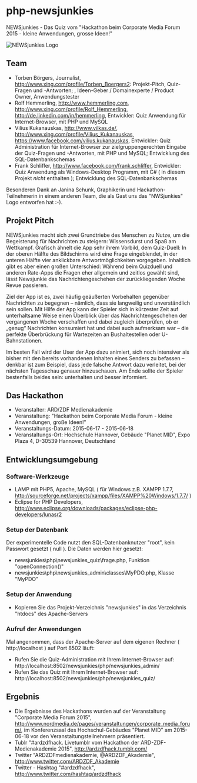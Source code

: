 # php-newsjunkies
NEWSjunkies - Das Quiz vom "Hackathon beim Corporate Media Forum 2015 - kleine Anwendungen, grosse Ideen!" 

![NEWSjunkies Logo](/doc/images/newsjunkies_logo.jpg "NEWSjunkies Logo") 

## Team
- Torben Börgers, Journalist, http://www.xing.com/profile/Torben_Boergers2: Projekt-Pitch, Quiz-Fragen und -Antworten; , Ideen-Geber / Domainexperte / Product Owner, Anwendungstester
- Rolf Hemmerling, http://www.hemmerling.com, http://www.xing.com/profile/Rolf_Hemmerling, http://de.linkedin.com/in/hemmerling, Entwickler: Quiz Anwendung für Internet-Browser, mit PHP und MySQL
- Vilius Kukanauskas, http://www.vilkas.de/, http://www.xing.com/profile/Vilius_Kukanauskas, https://www.facebook.com/vilius.kukanauskas, Entwickler: Quiz Administration für Internet-Browser zur zielgruppengerechten Eingabe der Quiz-Fragen und -Antworten, mit PHP und MySQL; Entwicklung des SQL-Datenbankschemas
- Frank Schliffer, http://www.facebook.com/frank.schliffer, Entwickler: Quiz Anwendung als Windows-Desktop Programm, mit C# ( in diesem Projekt *nicht* enthalten ); Entwicklung des SQL-Datenbankschemas

Besonderen Dank an Janina Schunk, Graphikerin und Hackathon-Teilnehmerin in einem anderen Team, die als Gast uns das "NWSjunkies" Logo entworfen hat :-).

## Projekt Pitch

NEWSjunkies macht sich zwei Grundtriebe des Menschen zu Nutze, um die Begeisterung für Nachrichten zu steigern: Wissensdurst und Spaß am Wettkampf. Grafisch ähnelt die App sehr ihrem Vorbild, dem Quiz-Duell: In der oberen Hälfte des Bildschirms wird eine Frage eingeblendet, in der unteren Hälfte vier anklickbare Antwortmöglichkeiten vorgegeben. Inhaltlich gibt es aber einen großen Unterschied: Während beim Quizduell und anderen Rate-Apps die Fragen eher allgemein und zeitlos gewählt sind, lässt Newsjunkie das Nachrichtengeschehen der zurückliegenden Woche Revue passieren.

Ziel der App ist es, zwei häufig geäußerten Vorbehalten gegenüber Nachrichten zu begegnen – nämlich, dass sie langweilig und unverständlich sein sollen. Mit Hilfe der App kann der Spieler sich in kürzester Zeit auf unterhaltsame Weise einen Überblick über das Nachrichtengeschehen der vergangenen Woche verschaffen und dabei zugleich überprüfen, ob er „genug“ Nachrichten konsumiert hat und dabei auch aufmerksam war – die perfekte Überbrückung für Wartezeiten an Bushaltestellen oder U-Bahnstationen.

Im besten Fall wird der User der App dazu animiert, sich noch intensiver als bisher mit den bereits vorhandenen Inhalten eines Senders zu befassen – denkbar ist zum Beispiel, dass jede falsche Antwort dazu verleitet, bei der nächsten Tagesschau genauer hinzuschauen. Am Ende sollte der Spieler bestenfalls beides sein: unterhalten und besser informiert.

## Das Hackathon
- Veranstalter: ARD/ZDF Medienakademie 
- Veranstaltung: "Hackathon beim Corporate Media Forum - kleine Anwendungen, große Ideen!" 
- Veranstaltungs-Datum: 2015-06-17 - 2015-06-18
- Veranstaltungs-Ort: Hochschule Hannover, Gebäude "Planet MID", Expo Plaza 4, D-30539 Hannover, Deutschland

## Entwicklungsumgebung
### Software-Werkzeuge
- LAMP mit PHP5, Apache, MySQL ( für Windows z.B. XAMPP 1.7.7, http://sourceforge.net/projects/xampp/files/XAMPP%20Windows/1.7.7/ )
- Eclipse for PHP Developers, http://www.eclipse.org/downloads/packages/eclipse-php-developers/lunasr2

### Setup der Datenbank
Der experimentelle Code nutzt den SQL-Datenbanknutzer "root", kein Passwort gesetzt ( null ). Die Daten werden hier gesetzt:
- newsjunkies\php\newsjunkies_quiz\frage.php, Funktion "openConnection()"
- newsjunkies\php\newsjunkies_admin\classes\MyPDO.php, Klasse "MyPDO"

### Setup der Anwendung
- Kopieren Sie das Projekt-Verzeichnis "newsjunkies" in das Verzeichnis "htdocs" des Apache-Servers

### Aufruf der Anwendungen
Mal angenommen, dass der Apache-Server auf dem eigenen Rechner ( http://localhost ) auf Port 8502 läuft:
- Rufen Sie die Quiz-Administration mit Ihrem Internet-Browser auf: http://localhost:8502/newsjunkies/php/newsjunkies_admin/
- Rufen Sie das Quiz mit Ihrem Internet-Browser auf: http://localhost:8502/newsjunkies/php/newsjunkies_quiz/

## Ergebnis
- Die Ergebnisse des Hackathons wurden auf der Veranstaltung "Corporate Media Forum 2015", http://www.nordmedia.de/pages/veranstaltungen/corporate_media_forum/, im Konferenzsaal des Hochschul-Gebäudes "Planet MID" am 2015-06-18 vor den Veranstaltungsteilnehmern präsentiert.
- Tublr "#ardzdfhack. Livetumblr vom Hackathon der ARD-ZDF-Medienakademie 2015", http://ardzdfhack.tumblr.com/
- Twitter "ARDZDFmedienakademie, @ARDZDF_Akademie", http://www.twitter.com/ARDZDF_Akademie
- Twitter - Hashtag "#ardzdfhack", http://www.twitter.com/hashtag/ardzdfhack
